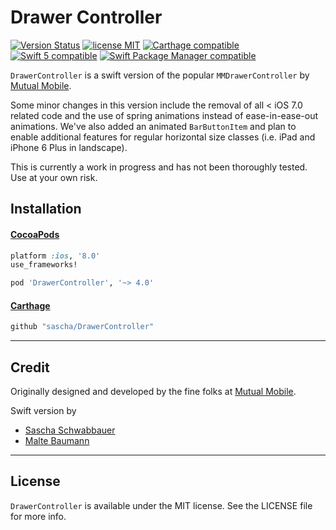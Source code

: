 # Drawer Controller
[![Version Status](http://img.shields.io/cocoapods/v/DrawerController.png)](http://cocoadocs.org/docsets/DrawerController/4.0.0/) [![license MIT](http://img.shields.io/badge/license-MIT-orange.png)](http://opensource.org/licenses/MIT) [![Carthage compatible](https://img.shields.io/badge/Carthage-compatible-4BC51D.svg?style=flat)](https://github.com/Carthage/Carthage) [![Swift 5 compatible](https://img.shields.io/badge/swift5-compatible-green.svg)](https://github.com/apple/swift-evolution) [![Swift Package Manager compatible](https://img.shields.io/badge/Swift%20Package%20Manager-compatible-brightgreen.svg)](https://github.com/apple/swift-package-manager)

`DrawerController` is a swift version of the popular `MMDrawerController` by [Mutual Mobile](https://github.com/mutualmobile/MMDrawerController).

Some minor changes in this version include the removal of all < iOS 7.0 related code and the use of spring animations instead of ease-in-ease-out animations. We've also added an animated `BarButtonItem` and plan to enable additional features for regular horizontal size classes (i.e. iPad and iPhone 6 Plus in landscape).

This is currently a work in progress and has not been thoroughly tested. Use at your own risk.

## Installation


#### [CocoaPods](http://cocoapods.org)

````ruby
platform :ios, '8.0'
use_frameworks!

pod 'DrawerController', '~> 4.0'
````

#### [Carthage](https://github.com/Carthage/Carthage)

````bash
github "sascha/DrawerController"
````

---
## Credit

Originally designed and developed by the fine folks at [Mutual Mobile](http://mutualmobile.com).

Swift version by

* [Sascha Schwabbauer](http://twitter.com/_saschas)
* [Malte Baumann](http://twitter.com/codingdivision)

---
## License

`DrawerController` is available under the MIT license. See the LICENSE file for more info.

